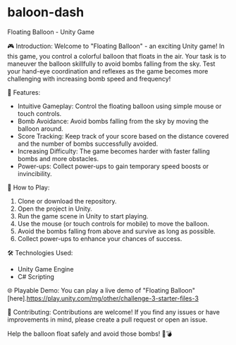 # baloon-dash
Floating Balloon - Unity Game

🎮 Introduction:
Welcome to "Floating Balloon" - an exciting Unity game! In this game, you control a colorful balloon that floats in the air. Your task is to maneuver the balloon skillfully to avoid bombs falling from the sky. Test your hand-eye coordination and reflexes as the game becomes more challenging with increasing bomb speed and frequency!

🎈 Features:
- Intuitive Gameplay: Control the floating balloon using simple mouse or touch controls.
- Bomb Avoidance: Avoid bombs falling from the sky by moving the balloon around.
- Score Tracking: Keep track of your score based on the distance covered and the number of bombs successfully avoided.
- Increasing Difficulty: The game becomes harder with faster falling bombs and more obstacles.
- Power-ups: Collect power-ups to gain temporary speed boosts or invincibility.

📝 How to Play:
1. Clone or download the repository.
2. Open the project in Unity.
3. Run the game scene in Unity to start playing.
4. Use the mouse (or touch controls for mobile) to move the balloon.
5. Avoid the bombs falling from above and survive as long as possible.
6. Collect power-ups to enhance your chances of success.

🛠️ Technologies Used:
- Unity Game Engine
- C# Scripting

🌐 Playable Demo:
You can play a live demo of "Floating Balloon" [here].https://play.unity.com/mg/other/challenge-3-starter-files-3

🤝 Contributing:
Contributions are welcome! If you find any issues or have improvements in mind, please create a pull request or open an issue.

Help the balloon float safely and avoid those bombs! 🎈💣
